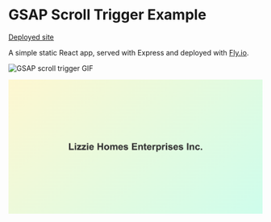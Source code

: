 # GSAP Scroll Trigger Example

[Deployed site](https://react-gsap-scroll-trigger.fly.dev/)

A simple static React app, served with Express and deployed with [Fly.io](Fly.io).

![GSAP scroll trigger GIF](/https://github.com/danedwardsdeveloper/react-gsap-scroll-trigger/blob/main/demo.gif 'GSAP scroll trigger GIF')

![GSAP scroll trigger screenshot](/screenshot.webp 'GSAP scroll trigger screenshot')
